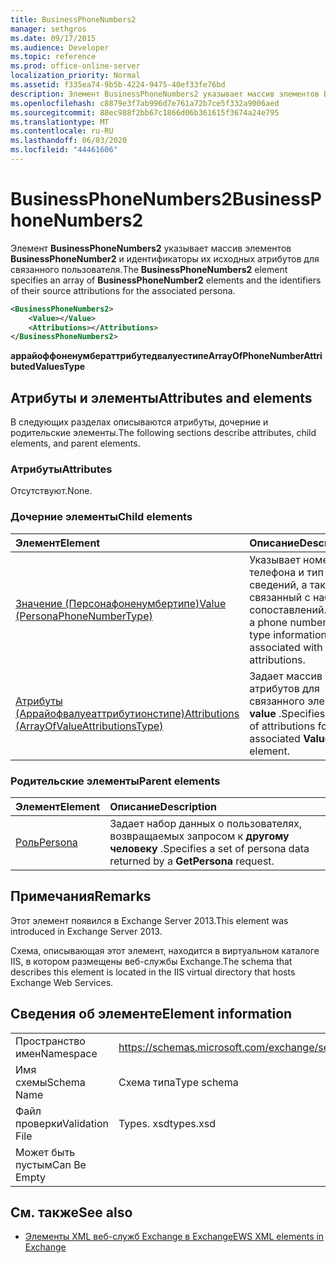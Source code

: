 ```yaml
---
title: BusinessPhoneNumbers2
manager: sethgros
ms.date: 09/17/2015
ms.audience: Developer
ms.topic: reference
ms.prod: office-online-server
localization_priority: Normal
ms.assetid: f335ea74-9b5b-4224-9475-40ef33fe76bd
description: Элемент BusinessPhoneNumbers2 указывает массив элементов BusinessPhoneNumber2 и идентификаторы их исходных атрибутов для связанного пользователя.
ms.openlocfilehash: c8879e3f7ab996d7e761a72b7ce5f332a9006aed
ms.sourcegitcommit: 88ec988f2bb67c1866d06b361615f3674a24e795
ms.translationtype: MT
ms.contentlocale: ru-RU
ms.lasthandoff: 06/03/2020
ms.locfileid: "44461606"
---
```

# <a name="businessphonenumbers2"></a><span data-ttu-id="e49d3-103">BusinessPhoneNumbers2</span><span class="sxs-lookup"><span data-stu-id="e49d3-103">BusinessPhoneNumbers2</span></span>

<span data-ttu-id="e49d3-104">Элемент **BusinessPhoneNumbers2** указывает массив элементов **BusinessPhoneNumber2** и идентификаторы их исходных атрибутов для связанного пользователя.</span><span class="sxs-lookup"><span data-stu-id="e49d3-104">The **BusinessPhoneNumbers2** element specifies an array of **BusinessPhoneNumber2** elements and the identifiers of their source attributions for the associated persona.</span></span> 
  
```XML
<BusinessPhoneNumbers2>
    <Value></Value>
    <Attributions></Attributions>
</BusinessPhoneNumbers2>
```

 <span data-ttu-id="e49d3-105">**аррайоффоненумбераттрибутедвалуестипе**</span><span class="sxs-lookup"><span data-stu-id="e49d3-105">**ArrayOfPhoneNumberAttributedValuesType**</span></span>
## <a name="attributes-and-elements"></a><span data-ttu-id="e49d3-106">Атрибуты и элементы</span><span class="sxs-lookup"><span data-stu-id="e49d3-106">Attributes and elements</span></span>

<span data-ttu-id="e49d3-107">В следующих разделах описываются атрибуты, дочерние и родительские элементы.</span><span class="sxs-lookup"><span data-stu-id="e49d3-107">The following sections describe attributes, child elements, and parent elements.</span></span>
  
### <a name="attributes"></a><span data-ttu-id="e49d3-108">Атрибуты</span><span class="sxs-lookup"><span data-stu-id="e49d3-108">Attributes</span></span>

<span data-ttu-id="e49d3-109">Отсутствуют.</span><span class="sxs-lookup"><span data-stu-id="e49d3-109">None.</span></span>
  
### <a name="child-elements"></a><span data-ttu-id="e49d3-110">Дочерние элементы</span><span class="sxs-lookup"><span data-stu-id="e49d3-110">Child elements</span></span>

|<span data-ttu-id="e49d3-111">**Элемент**</span><span class="sxs-lookup"><span data-stu-id="e49d3-111">**Element**</span></span>|<span data-ttu-id="e49d3-112">**Описание**</span><span class="sxs-lookup"><span data-stu-id="e49d3-112">**Description**</span></span>|
|:-----|:-----|
|[<span data-ttu-id="e49d3-113">Значение (Персонафоненумбертипе)</span><span class="sxs-lookup"><span data-stu-id="e49d3-113">Value (PersonaPhoneNumberType)</span></span>](value-personaphonenumbertype.md) <br/> |<span data-ttu-id="e49d3-114">Указывает номер телефона и тип сведений, а также связанный с набором сопоставлений.</span><span class="sxs-lookup"><span data-stu-id="e49d3-114">Specifies a phone number and type information and is associated with a set of attributions.</span></span>  <br/> |
|[<span data-ttu-id="e49d3-115">Атрибуты (Аррайофвалуеаттрибутионстипе)</span><span class="sxs-lookup"><span data-stu-id="e49d3-115">Attributions (ArrayOfValueAttributionsType)</span></span>](attributions-arrayofvalueattributionstype.md) <br/> |<span data-ttu-id="e49d3-116">Задает массив атрибутов для связанного элемента **value** .</span><span class="sxs-lookup"><span data-stu-id="e49d3-116">Specifies an array of attributions for its associated **Value** element.</span></span>  <br/> |
   
### <a name="parent-elements"></a><span data-ttu-id="e49d3-117">Родительские элементы</span><span class="sxs-lookup"><span data-stu-id="e49d3-117">Parent elements</span></span>

|<span data-ttu-id="e49d3-118">**Элемент**</span><span class="sxs-lookup"><span data-stu-id="e49d3-118">**Element**</span></span>|<span data-ttu-id="e49d3-119">**Описание**</span><span class="sxs-lookup"><span data-stu-id="e49d3-119">**Description**</span></span>|
|:-----|:-----|
|[<span data-ttu-id="e49d3-120">Роль</span><span class="sxs-lookup"><span data-stu-id="e49d3-120">Persona</span></span>](persona.md) <br/> |<span data-ttu-id="e49d3-121">Задает набор данных о пользователях, возвращаемых запросом к **другому человеку** .</span><span class="sxs-lookup"><span data-stu-id="e49d3-121">Specifies a set of persona data returned by a **GetPersona** request.</span></span>  <br/> |
   
## <a name="remarks"></a><span data-ttu-id="e49d3-122">Примечания</span><span class="sxs-lookup"><span data-stu-id="e49d3-122">Remarks</span></span>

<span data-ttu-id="e49d3-123">Этот элемент появился в Exchange Server 2013.</span><span class="sxs-lookup"><span data-stu-id="e49d3-123">This element was introduced in Exchange Server 2013.</span></span>
  
<span data-ttu-id="e49d3-124">Схема, описывающая этот элемент, находится в виртуальном каталоге IIS, в котором размещены веб-службы Exchange.</span><span class="sxs-lookup"><span data-stu-id="e49d3-124">The schema that describes this element is located in the IIS virtual directory that hosts Exchange Web Services.</span></span>
  
## <a name="element-information"></a><span data-ttu-id="e49d3-125">Сведения об элементе</span><span class="sxs-lookup"><span data-stu-id="e49d3-125">Element information</span></span>

|||
|:-----|:-----|
|<span data-ttu-id="e49d3-126">Пространство имен</span><span class="sxs-lookup"><span data-stu-id="e49d3-126">Namespace</span></span>  <br/> |https://schemas.microsoft.com/exchange/services/2006/types  <br/> |
|<span data-ttu-id="e49d3-127">Имя схемы</span><span class="sxs-lookup"><span data-stu-id="e49d3-127">Schema Name</span></span>  <br/> |<span data-ttu-id="e49d3-128">Схема типа</span><span class="sxs-lookup"><span data-stu-id="e49d3-128">Type schema</span></span>  <br/> |
|<span data-ttu-id="e49d3-129">Файл проверки</span><span class="sxs-lookup"><span data-stu-id="e49d3-129">Validation File</span></span>  <br/> |<span data-ttu-id="e49d3-130">Types. xsd</span><span class="sxs-lookup"><span data-stu-id="e49d3-130">types.xsd</span></span>  <br/> |
|<span data-ttu-id="e49d3-131">Может быть пустым</span><span class="sxs-lookup"><span data-stu-id="e49d3-131">Can Be Empty</span></span>  <br/> ||
   
## <a name="see-also"></a><span data-ttu-id="e49d3-132">См. также</span><span class="sxs-lookup"><span data-stu-id="e49d3-132">See also</span></span>



- [<span data-ttu-id="e49d3-133">Элементы XML веб-служб Exchange в Exchange</span><span class="sxs-lookup"><span data-stu-id="e49d3-133">EWS XML elements in Exchange</span></span>](ews-xml-elements-in-exchange.md)

